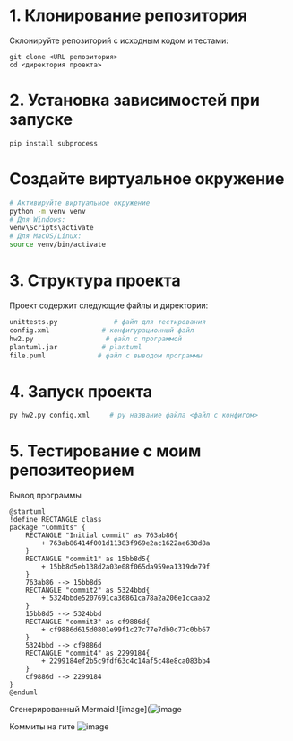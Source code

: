 # 1. Клонирование репозитория

Склонируйте репозиторий с исходным кодом и тестами:

```
git clone <URL репозитория>
cd <директория проекта>
```

# 2. Установка зависимостей при запуске

```
pip install subprocess

```

# Создайте виртуальное окружение

```bash
# Активируйте виртуальное окружение
python -m venv venv
# Для Windows:
venv\Scripts\activate
# Для MacOS/Linux:
source venv/bin/activate
```


# 3. Структура проекта
Проект содержит следующие файлы и директории:
```bash
unittests.py              # файл для тестирования
config.xml             # конфигурационный файл 
hw2.py                  # файл с программой
plantuml.jar           # plantuml
file.puml             # файл с выводом программы 
```

# 4. Запуск проекта
```bash
py hw2.py config.xml     # py название файла <файл с конфигом>
```


# 5. Тестирование с моим репозитеорием 
Вывод программы
```
@startuml
!define RECTANGLE class
package "Commits" {
    RECTANGLE "Initial commit" as 763ab86{
        + 763ab86414f001d11383f969e2ac1622ae630d8a
    }
    RECTANGLE "commit1" as 15bb8d5{
        + 15bb8d5eb138d2a03e08f065da959ea1319de79f
    }
    763ab86 --> 15bb8d5
    RECTANGLE "commit2" as 5324bbd{
        + 5324bbde5207691ca36861ca78a2a206e1ccaab2
    }
    15bb8d5 --> 5324bbd
    RECTANGLE "commit3" as cf9886d{
        + cf9886d615d0801e99f1c27c77e7db0c77c0bb67
    }
    5324bbd --> cf9886d
    RECTANGLE "commit4" as 2299184{
        + 2299184ef2b5c9fdf63c4c14af5c48e8ca083bb4
    }
    cf9886d --> 2299184
}
@enduml
```
Сгенерированный Mermaid
![image](![image](https://github.com/user-attachments/assets/ef6148d1-7fa9-4401-a2a2-99dd2936dad0)

Коммиты на гите
![image](https://github.com/user-attachments/assets/18c2323e-52e9-4641-b9d6-e5b5cb2f86f2)


